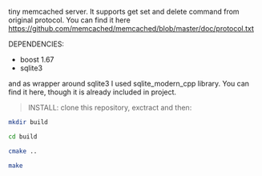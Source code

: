 tiny memcached server. 
It supports get set and delete command from original protocol. You can find it here
https://github.com/memcached/memcached/blob/master/doc/protocol.txt

DEPENDENCIES:
- boost 1.67
- sqlite3

and as wrapper around sqlite3 I used sqlite_modern_cpp library. You can find it here, though
it is already included in project.

>INSTALL:
>clone this repository, exctract and then:
```sh
mkdir build
```
```sh
cd build
```
```sh
cmake ..
```
```sh
make
```
